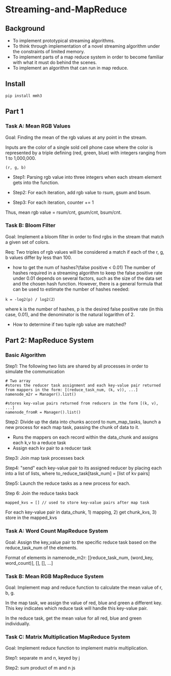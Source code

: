 # Streaming-and-MapReduce
## Background
- To implement prototypical streaming algorithms.
- To think through implementation of a novel streaming algorithm under the constraints of limited memory.
- To implement parts of a map reduce system in order to become familiar with what it must do behind the scenes.
- To implement an algorithm that can run in map reduce.

## Install
 ```
 pip install mmh3
 ```

## Part 1
### Task A: Mean RGB Values
Goal: Finding the mean of the rgb values at any point in the stream. 

Inputs are the color of a single sold cell phone case where the color is represented by a triple defining  (red, green, blue) with integers ranging from 1 to 1,000,000.
```
(r, g, b)
```

- Step1: Parsing rgb value into three integers when each stream element gets into the function.

- Step2: For each iteration, add rgb value to rsum, gsum and bsum.

- Step3: For each iteration, counter += 1

Thus, mean rgb value = rsum/cnt, gsum/cnt, bsum/cnt.

### Task B: Bloom Filter
Goal: Implement a bloom filter in order to find rgbs in the stream that match a given set of colors.

Req: Two triples of rgb values will be considered a match if each of the r, g, b values differ by less than 100.


- how to get the num of hashes?(false positive < 0.01)
The number of hashes required in a streaming algorithm to keep the false positive rate under 0.01 depends on several factors, such as the size of the data set and the chosen hash function. However, there is a general formula that can be used to estimate the number of hashes needed:

```
k = -log2(p) / log2(2）
```

where k is the number of hashes, p is the desired false positive rate (in this case, 0.01), and the denominator is the natural logarithm of 2.


- How to determine if two tuple rgb value are matched?
 
 
 
 ## Part 2: MapReduce System
 ### Basic Algorithm
 Step1: The following two lists are shared by all processes in order to simulate the communication
 ```
 # Two array
 #stores the reducer task assignment and each key-value pair returned from mappers in the form: [(reduce_task_num, (k, v)), ...]
 namenode_m2r = Manager().list()
 
 #stores key-value pairs returned from reducers in the form [(k, v), ...]
 namenode_fromR = Manager().list()
 ```
 
 Step2:  Divide up the data into chunks accord to num_map_tasks, launch a new process for each map task, passing the chunk of data to it. 
  - Runs the mappers on each record within the data_chunk and assigns each k,v to a reduce task
  - Assign each kv pair to a reducer task
  
 Step3: Join map task processes back
 
 Step4: "send" each key-value pair to its assigned reducer by placing each into a list of lists, where to_reduce_task[task_num] = [list of kv pairs]
 
 Step5: Launch the reduce tasks as a new process for each. 
 
 Step 6: Join the reduce tasks back
  ```
 mapped_kvs = [] // used to store key-value pairs after map task
 ```
 
 For each key-value pair in data_chunk, 1) mapping, 2) get chunk_kvs, 3) store in the mapped_kvs
 
 ### Task A: Word Count MapReduce System
 Goal: Assign the key_value pair to the specific reduce task based on the reduce_task_num of the elements.
 
 Format of elements in namenode_m2r: [[reduce_task_num, (word_key, word_count)], [], [], ...]
 
 ### Task B: Mean RGB MapReduce System
 Goal: Implement map and reduce function to calculate the mean value of r, b, g.
 
 In the map task, we assign the value of red, blue and green a different key. This key indicates which reduce task will handle this key-value pair.
 
 In the reduce task, get the mean value for all red, blue and green individually.
 
 
 ### Task C: Matrix Multiplication MapReduce System
 Goal: Implement reduce function to implement matrix multiplication.
 
 Step1: separate m and n, keyed by j
 
 Step2: sum product of m and n js

